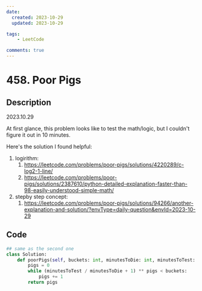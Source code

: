 ```yaml
---
date:
  created: 2023-10-29
  updated: 2023-10-29

tags:
    - LeetCode

comments: true
---
```


# 458. Poor Pigs

## Description

2023.10.29

At first glance, this problem looks like to test the math/logic, but I couldn't figure it out in 10 minutes.

Here's the solution I found helpful:
1. logirithm: 
    1. https://leetcode.com/problems/poor-pigs/solutions/4220289/c-log2-1-line/
    2. https://leetcode.com/problems/poor-pigs/solutions/2387610/python-detailed-explanation-faster-than-98-easily-understood-simple-math/ 
2. stepby step concept: 
    1. https://leetcode.com/problems/poor-pigs/solutions/94266/another-explanation-and-solution/?envType=daily-question&envId=2023-10-29

## Code

```python
## same as the second one
class Solution:
    def poorPigs(self, buckets: int, minutesToDie: int, minutesToTest: int) -> int:
        pigs = 0
        while (minutesToTest / minutesToDie + 1) ** pigs < buckets:
            pigs += 1
        return pigs
```